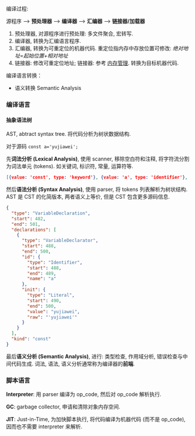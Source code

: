 编译过程:

源程序 --> **预处理器** --> **编译器** --> **汇编器** --> **链接器/加载器**

1. 预处理器, 对源程序进行预处理: 多文件聚合, 宏转写.
2. 编译器, 转换为汇编语言程序.
3. 汇编器, 转换为可重定位的机器代码. 重定位指内存中存放位置可修改: *绝对地址=起始位置+相对地址*
4. 链接器: 修改可重定位地址; 链接器: 参考 [内存管理](../Linux/Operating%20System%20Concepts/内存管理.md). 转换为目标机器代码.


编译语言转换：
- 语义转换 Semantic Analysis

### 编译语言

#### 抽象语法树

AST, abtract syntax tree. 将代码分析为树状数据结构.

对于源码 `const a='yujiawei';`

先**词法分析 (Lexical Analysis)**, 使用 scanner, 移除空白符和注释, 将字符流分割为词法单元 (tokens). 如关键词, 标识符, 常量, 运算符等.
```json
[{value: 'const', type: 'keyword'}, {value: 'a', type: 'identifier'}, ...]
```

然后**语法分析 (Syntax Analysis)**, 使用 parser, 将 tokens 列表解析为树状结构. AST 是 CST 的化简版本, 两者语义上等价, 但是 CST 包含更多源码信息.
```json
{
  "type": "VariableDeclaration",
  "start": 482,
  "end": 501,
  "declarations": [
	{
	  "type": "VariableDeclarator",
	  "start": 488,
	  "end": 500,
	  "id": {
		"type": "Identifier",
		"start": 488,
		"end": 489,
		"name": "a"
	  },
	  "init": {
		"type": "Literal",
		"start": 490,
		"end": 500,
		"value": "yujiawei",
		"raw": "'yujiawei'"
	  }
	}
  ],
  "kind": "const"
}
```

最后**语义分析 (Semantic Analysis)**, 进行: 类型检查, 作用域分析, 错误检查与中间代码生成. 词法, 语法, 语义分析通常称为编译器的**前端**.

### 脚本语言

**Interpreter**: 用 parser 编译为 op_code, 然后对 op_code 解析执行.

**GC**: garbage collector, 申请和清除对象内存空间.

**JIT**: Just-in-Time, 为加快脚本执行, 将代码编译为机器代码 (而不是 op_code), 因而也不需要 interpreter 来解析. 
